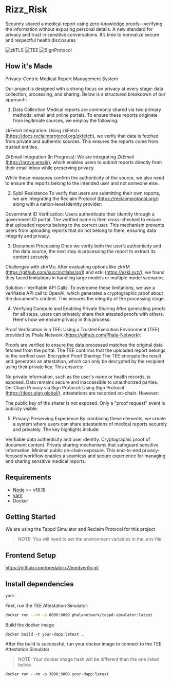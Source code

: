 # Rizz_Risk

Securely shared a medical report using zero-knowledge proofs—verifying the information without exposing personal details. A new standard for privacy and trust in sensitive conversations. It’s time to normalize secure and respectful health disclosures

![zkTLS](https://img.shields.io/badge/Security-zkTLS-blue)
![TEE](https://img.shields.io/badge/Privacy-TEE-green)
![SignProtocol](https://img.shields.io/badge/Protocol-Sign-orange)


## How it's Made
Privacy-Centric Medical Report Management System

Our project is designed with a strong focus on privacy at every stage: data collection, processing, and sharing. Below is a structured breakdown of our approach:

1. Data Collection
Medical reports are commonly shared via two primary methods: email and online portals. To ensure these reports originate from legitimate sources, we employ the following:

zkFetch Integration:
Using zkFetch (https://docs.reclaimprotocol.org/zkfetch), we verify that data is fetched from private and authentic sources. This ensures the reports come from trusted entities.

ZkEmail Integration (In Progress):
We are integrating ZkEmail (https://prove.email/), which enables users to submit reports directly from their email inbox while preserving privacy.

While these measures confirm the authenticity of the source, we also need to ensure the reports belong to the intended user and not someone else.

2. Sybil Resistance
To verify that users are submitting their own reports, we are integrating the Reclaim Protocol (https://reclaimprotocol.org/) along with a nation-level identity provider:

Government ID Verification:
Users authenticate their identity through a government ID portal. The verified name is then cross-checked to ensure that uploaded reports belong to the correct user.
This mechanism prevents users from uploading reports that do not belong to them, ensuring data integrity and privacy.

3. Document Processing
Once we verify both the user’s authenticity and the data source, the next step is processing the report to extract its content securely:

Challenges with zkVMs:
After evaluating options like zkVM (https://github.com/succinctlabs/sp1) and ezkl (https://ezkl.xyz/), we found they faced limitations in handling large models or multiple model scenarios.

Solution – Verifiable API Calls:
To overcome these limitations, we use a verifiable API call to OpenAI, which generates a cryptographic proof about the document's content. This ensures the integrity of the processing stage.

4. Verifying Compute and Enabling Private Sharing
After generating proofs for all steps, users can privately share their attested proofs with others. Here's how we ensure privacy in this process:

Proof Verification in a TEE:
Using a Trusted Execution Environment (TEE) provided by Phala Network (https://github.com/Phala-Network):

Proofs are verified to ensure the data processed matches the original data fetched from the portal.
The TEE confirms that the uploaded report belongs to the verified user.
Encrypted Proof Sharing:
The TEE encrypts the result and generates an attestation, which can only be decrypted by the recipient using their private key. This ensures:

No private information, such as the user's name or health records, is exposed.
Data remains secure and inaccessible to unauthorized parties.
On-Chain Privacy via Sign Protocol:
Using Sign Protocol (https://docs.sign.global/), attestations are recorded on-chain. However:

The public key of the sharer is not exposed.
Only a "proof request" event is publicly visible.

5. Privacy-Preserving Experience
By combining these elements, we create a system where users can share attestations of medical reports securely and privately. The key highlights include:

Verifiable data authenticity and user identity.
Cryptographic proof of document content.
Private sharing mechanisms that safeguard sensitive information.
Minimal public on-chain exposure.
This end-to-end privacy-focused workflow enables a seamless and secure experience for managing and sharing sensitive medical reports.



## Requirements
- [Node](https://nodejs.org/en) >= v18.18
- [yarn](https://yarnpkg.com/)
- Docker

## Getting Started

We are using the Tappd Simulator and Reclaim Protocol for this project

> NOTE: You will need to set the environment variables in the .env file

## Frontend Setup 

 
https://github.com/predatorx7/medverify.git

## Install dependencies


```bash
yarn
```


First, run the TEE Attestation Simulator:
```bash
docker run --rm -p 8090:8090 phalanetwork/tappd-simulator:latest
```



Build the docker image
```shell
docker build -t your-dapp:latest .
```

After the build is successful, run your docker image to connect to the TEE Attestation Simulator
> NOTE: Your docker image hash will be different than the one listed below.
```shell
docker run --rm -p 3000:3000 your-dapp:latest
```

